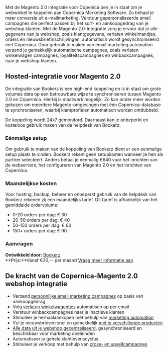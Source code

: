 Met de Magento 2.0 integratie voor Copenica ben je in staat om je
webwinkel te koppelen aan Copernica Marketing Software. Zo behaal je
meer conversie uit e-mailmarketing. Verstuur gepersonaliseerde email
campagnes die perfect passen bij het surf- en aankoopgedrag van je
webshop klanten. Met de Magento 2.0-integratie zorg je ervoor dat je
alle gegevens van je webshop, zoals klantgegevens, verlaten
winkelmandjes, orders en nieuwsbriefinschrijvingen, automatisch wordt
gesynchroniseerd met Copernica.
Door gebruik te maken van email marketing automation verzend je
gemakkelijk automatische campagnes, zoals verlaten winkelwagen
campagnes, loyaliteitscampagnes en winbackcampagnes, naar je webshop
klanten.

Hosted-integratie voor Magento 2.0
----------------------------------

De integratie van Bookerz is een high-end koppeling en is in staat om
grote volumes data op een betrouwbare wijze te synchroniseren tussen
Magento 2.0 en Copernica. Hierbij is maatwerk mogelijk. Zo kan onder
meer worden gekozen om meerdere Magento-omgevingen met één
Copernica-database te synchroniseren, waarbij klantprofielen automatisch
worden ontdubbeld.

De koppeling wordt 24x7 gemonitord. Daarnaast kan je onbeperkt en
kosteloos gebruik maken van de helpdesk van Bookerz.

### Eénmalige setup

Om gebruik te maken van de koppeling van Bookerz dient er een eenmalige
setup plaats te vinden. Bookerz rekent geen setupkosten wanneer je hen
als partner selecteert. Anders betaal je eenmalig €640 voor het
inrichten van de webservers, het configureren van Magento 2.0 en het
inrichten van Copernica.

### Maandelijkse kosten

Voor hosting, backup, beheer en onbeperkt gebruik van de helpdesk van
Bookerz rekenen zij een maandelijks tarief. Dit tarief is afhankelijk
van het gemiddelde ordervolume:

-   0-20 orders per dag: € 30
-   20-50 orders per dag: € 40
-   50-150 orders per dag: € 60
-   150+ orders per dag: € 90

### Aanvragen

**Ontwikkeld door:** [Bookerz](http://www.bookerz.nl "Bookerz")\
 **Prijs:**Vanaf €30,-- per maand
[Vraag meer informatie
aan](mailto:info@bookerz.nl?SUBJECT=Magento-integratie%202.0%20met%20Copernica "Download integration")

De kracht van de Copernica-Magento 2.0 webshop integratie
---------------------------------------------------------

-   Verzend [persoonlijke email marketing
    campagnes](./maak-zelf-slimme-email-templates.md "Maak en personaliseer zelf e-mailings")
    op basis van aankoopgedrag
-   Volg [verlaten
    winkelwagentjes](./automatiseer-je-campagnes.md "Automatiseer je campagnes")
    automatisch op per email
-   Verstuur winbackcampagnes naar je inactieve klanten
-   Stimuleer je herhaalaankopen met behulp van [marketing
    automation](./automatiseer-je-campagnes.md "automatiseer")
-   Vul je nieuwsbrieven snel en gemakkelijk [met je verschillende
    producten](./magento-webshops-sending-your-newsletters-with-skus.md)
-   [Alle data uit je webshop
    gecentraliseerd](./maak-je-eigen-database.md),
    gesynchroniseerd en beschikbaar voor marketing doeleinden
-   Automatiseer je gehele klantlevenscyclus
-   Stimuleer je verkoop met behulp van [cross- en
    upsellcampagnes](./kleertjes-com-over-het-effect-van-cross-selling-en-up-selling.md)

